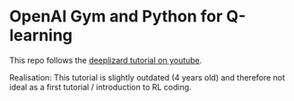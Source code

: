 # OpenAI Gym and Python for Q-learning

This repo follows the [deeplizard tutorial on youtube](https://youtu.be/QK_PP_2KgGE).

Realisation: This tutorial is slightly outdated (4 years old) and therefore not ideal as a first tutorial / introduction to RL coding.